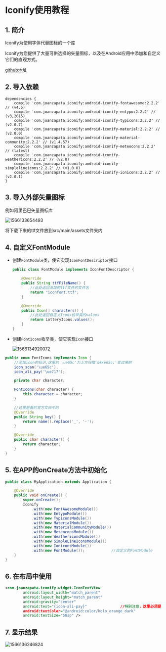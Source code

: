 # Iconify使用教程

## 1. 简介

Iconify为使用字体代替图标的一个库

Iconify为您提供了大量可供选择的矢量图标，以及在Android应用中添加和自定义它们的直观方式。

[github地址](https://github.com/JoanZapata/android-iconify)

## 2. 导入依赖

```
dependencies {
    compile 'com.joanzapata.iconify:android-iconify-fontawesome:2.2.2' // (v4.5)
    compile 'com.joanzapata.iconify:android-iconify-entypo:2.2.2' // (v3,2015)
    compile 'com.joanzapata.iconify:android-iconify-typicons:2.2.2' // (v2.0.7)
    compile 'com.joanzapata.iconify:android-iconify-material:2.2.2' // (v2.0.0)
    compile 'com.joanzapata.iconify:android-iconify-material-community:2.2.2' // (v1.4.57)
    compile 'com.joanzapata.iconify:android-iconify-meteocons:2.2.2' // (latest)
    compile 'com.joanzapata.iconify:android-iconify-weathericons:2.2.2' // (v2.0)
    compile 'com.joanzapata.iconify:android-iconify-simplelineicons:2.2.2' // (v1.0.0)
    compile 'com.joanzapata.iconify:android-iconify-ionicons:2.2.2' // (v2.0.1)
}
```

## 3. 导入外部矢量图标

例如阿里巴巴矢量图标库

![1566133654493](E:\MyDocument\Document\My-Note\Images\1566133654493.png)

将下载下来的ttf文件放到src/main/assets文件夹内

## 4. 自定义FontModule

- 创建`FontModule`类，使它实现`IconFontDescriptor`接口

  ```java
  public class FontModule implements IconFontDescriptor {
  
      @Override
      public String ttfFileName() {
          //此处返回添加的ttf文件的文件名
          return "iconfont.ttf";
      }
  
      @Override
      public Icon[] characters() {
          //此处返回自定义Icons枚举类的values
          return LotteryIcons.values();
      }
  }
  ```

  

- 创建`FontIcons`枚举类，使它实现`Icon`接口

  ![1566134920072](E:\MyDocument\Document\My-Note\Images\1566134920072.png)

```java
public enum FontIcons implements Icon {
    //添加icon的标识,这里的'\ue65c'为上方扫描'&#xe65c;'变过来的
    icon_scan('\ue65c'),
    icon_ali_pay('\ue717');

    private char character;

    FontIcons(char character) {
        this.character = character;
    }

    //这里是看的官方文档中的
    @Override
    public String key() {
        return name().replace('_', '-');
    }

    @Override
    public char character() {
        return character;
    }
}
```

## 5. 在APP的onCreate方法中初始化

```java
public class MyApplication extends Application {

    @Override
    public void onCreate() {
        super.onCreate();
        Iconify
            .with(new FontAwesomeModule())
            .with(new EntypoModule())
            .with(new TypiconsModule())
            .with(new MaterialModule())
            .with(new MaterialCommunityModule())
            .with(new MeteoconsModule())
            .with(new WeathericonsModule())
            .with(new SimpleLineIconsModule())
            .with(new IoniconsModule())
            .with(new FontModule());			//自定义的FontModule
    }
}
```



## 6. 在布局中使用

```xml
<com.joanzapata.iconify.widget.IconTextView
        android:layout_width="match_parent"
        android:layout_height="match_parent"
        android:gravity="center"
        android:text="{icon-ali-pay}"				//特别注意，这里必须是中划线
        android:textColor="@android:color/holo_orange_dark"
        android:textSize="50sp" />
```

## 7. 显示结果

![1566136246824](E:\MyDocument\Document\My-Note\Images\1566136246824.png)